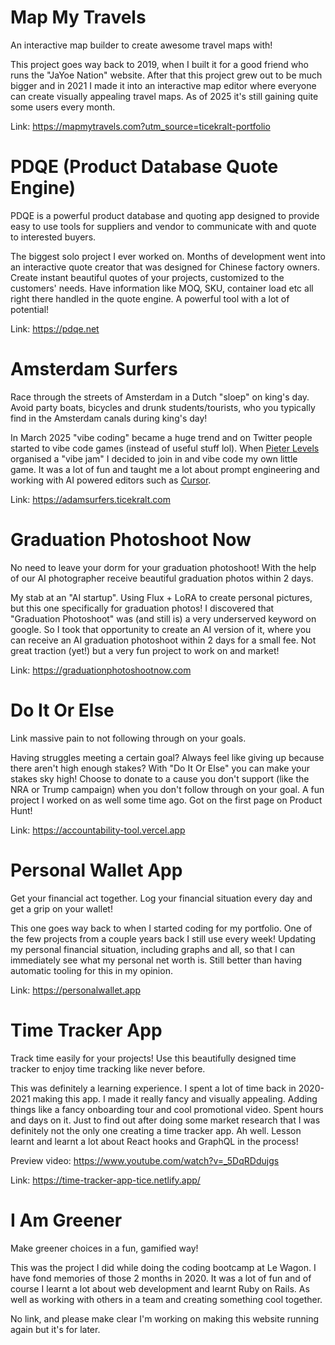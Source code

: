 # Map My Travels

An interactive map builder to create awesome travel maps with!

This project goes way back to 2019, when I built it for a good friend who runs the "JaYoe Nation" website. After that this project grew out to be much bigger and in 2021 I made it into an interactive map editor where everyone can create visually appealing travel maps. As of 2025 it's still gaining quite some users every month.

Link: https://mapmytravels.com?utm_source=ticekralt-portfolio

# PDQE (Product Database Quote Engine)

PDQE is a powerful product database and quoting app designed to provide easy to use tools for suppliers and vendor to communicate with and quote to interested buyers.

The biggest solo project I ever worked on. Months of development went into an interactive quote creator that was designed for Chinese factory owners. Create instant beautiful quotes of your projects, customized to the customers' needs. Have information like MOQ, SKU, container load etc all right there handled in the quote engine. A powerful tool with a lot of potential!

Link: https://pdqe.net

# Amsterdam Surfers

Race through the streets of Amsterdam in a Dutch "sloep" on king's day. Avoid party boats, bicycles and drunk students/tourists, who you typically find in the Amsterdam canals during king's day!

In March 2025 "vibe coding" became a huge trend and on Twitter people started to vibe code games (instead of useful stuff lol). When [Pieter Levels](https://x.com/levelsio) organised a "vibe jam" I decided to join in and vibe code my own little game. It was a lot of fun and taught me a lot about prompt engineering and working with AI powered editors such as [Cursor](https://www.cursor.com/).

Link: https://adamsurfers.ticekralt.com

# Graduation Photoshoot Now

No need to leave your dorm for your graduation photoshoot! With the help of our AI photographer receive beautiful graduation photos within 2 days.

My stab at an "AI startup". Using Flux + LoRA to create personal pictures, but this one specifically for graduation photos! I discovered that "Graduation Photoshoot" was (and still is) a very underserved keyword on google. So I took that opportunity to create an AI version of it, where you can receive an AI graduation photoshoot within 2 days for a small fee. Not great traction (yet!) but a very fun project to work on and market!

Link: https://graduationphotoshootnow.com

# Do It Or Else

Link massive pain to not following through on your goals.

Having struggles meeting a certain goal? Always feel like giving up because there aren't high enough stakes? With "Do It Or Else" you can make your stakes sky high! Choose to donate to a cause you don't support (like the NRA or Trump campaign) when you don't follow through on your goal. A fun project I worked on as well some time ago. Got on the first page on Product Hunt!

Link: https://accountability-tool.vercel.app

# Personal Wallet App

Get your financial act together. Log your financial situation every day and get a grip on your wallet!

This one goes way back to when I started coding for my portfolio. One of the few projects from a couple years back I still use every week! Updating my personal financial situation, including graphs and all, so that I can immediately see what my personal net worth is. Still better than having automatic tooling for this in my opinion.

Link: https://personalwallet.app

# Time Tracker App

Track time easily for your projects! Use this beautifully designed time tracker to enjoy time tracking like never before.

This was definitely a learning experience. I spent a lot of time back in 2020-2021 making this app. I made it really fancy and visually appealing. Adding things like a fancy onboarding tour and cool promotional video. Spent hours and days on it. Just to find out after doing some market research that I was definitely not the only one creating a time tracker app. Ah well. Lesson learnt and learnt a lot about React hooks and GraphQL in the process!

Preview video: https://www.youtube.com/watch?v=_5DqRDdujgs

Link: https://time-tracker-app-tice.netlify.app/

# I Am Greener

Make greener choices in a fun, gamified way!

This was the project I did while doing the coding bootcamp at Le Wagon. I have fond memories of those 2 months in 2020. It was a lot of fun and of course I learnt a lot about web development and learnt Ruby on Rails. As well as working with others in a team and creating something cool together.

No link, and please make clear I'm working on making this website running again but it's for later.
